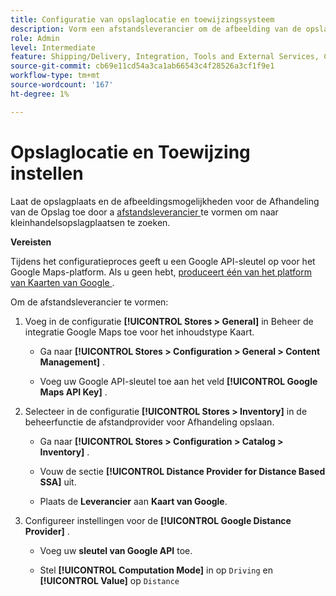 ```yaml
---
title: Configuratie van opslaglocatie en toewijzingssysteem
description: Vorm een afstandsleverancier om de afbeelding van de opslagplaats in storefront UI te steunen. De oplossingen van de Afhandeling van de Opslag vereisen een afstandsleverancier om detailhandel onderzoek en andere afbeelding en het plannen mogelijkheden voor het volledige uitvoeringswerkschema toe te laten.
role: Admin
level: Intermediate
feature: Shipping/Delivery, Integration, Tools and External Services, Configuration
source-git-commit: cb69e11cd54a3ca1ab66543c4f28526a3cf1f9e1
workflow-type: tm+mt
source-wordcount: '167'
ht-degree: 1%

---
```


# Opslaglocatie en Toewijzing instellen

Laat de opslagplaats en de afbeeldingsmogelijkheden voor de Afhandeling van de Opslag toe door a [ afstandsleverancier ](https://experienceleague.adobe.com/en/docs/commerce-admin/inventory/configuration/distance-priority-algorithm) te vormen om naar kleinhandelsopslagplaatsen te zoeken.

**Vereisten**

Tijdens het configuratieproces geeft u een Google API-sleutel op voor het Google Maps-platform. Als u geen hebt, [ produceert één van het platform van Kaarten van Google ](https://experienceleague.adobe.com/en/docs/commerce-admin/inventory/configuration/distance-priority-algorithm#configure-google-maps).

Om de afstandsleverancier te vormen:

1. Voeg in de configuratie **[!UICONTROL Stores > General]** in Beheer de integratie Google Maps toe voor het inhoudstype Kaart.

   - Ga naar **[!UICONTROL Stores > Configuration  > General > Content Management]** .

   - Voeg uw Google API-sleutel toe aan het veld **[!UICONTROL Google Maps API Key]** .

1. Selecteer in de configuratie **[!UICONTROL Stores > Inventory]** in de beheerfunctie de afstandprovider voor Afhandeling opslaan.

   - Ga naar **[!UICONTROL Stores > Configuration > Catalog > Inventory]** .

   - Vouw de sectie **[!UICONTROL Distance Provider for Distance Based SSA]** uit.

   - Plaats de **Leverancier** aan **Kaart van Google**.

1. Configureer instellingen voor de **[!UICONTROL Google Distance Provider]** .

   - Voeg uw **sleutel van Google API** toe.

   - Stel **[!UICONTROL Computation Mode]** in op `Driving` en **[!UICONTROL Value]** op `Distance`
